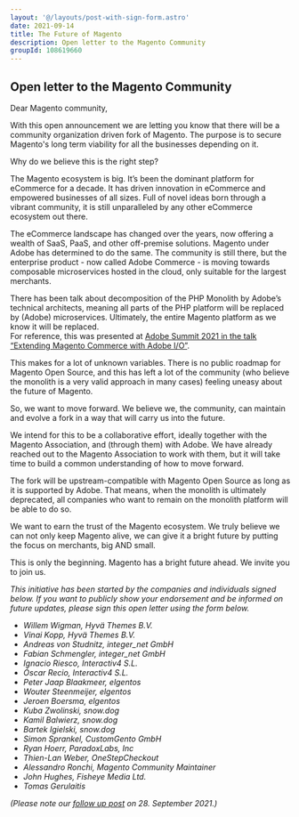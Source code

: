 ```yaml
---
layout: '@/layouts/post-with-sign-form.astro'
date: 2021-09-14
title: The Future of Magento
description: Open letter to the Magento Community
groupId: 108619660
---
```

## Open letter to the Magento Community

Dear Magento community,

With this open announcement we are letting you know that there will be a community organization driven fork of Magento. The purpose is to secure Magento's long term viability for all the businesses depending on it.

Why do we believe this is the right step?

The Magento ecosystem is big. It’s been the dominant platform for eCommerce for a decade. It has driven innovation in eCommerce and empowered businesses of all sizes. Full of novel ideas born through a vibrant community, it is still unparalleled by any other eCommerce ecosystem out there.

The eCommerce landscape has changed over the years, now offering a wealth of SaaS, PaaS, and other off-premise solutions. Magento under Adobe has determined to do the same. The community is still there, but the enterprise product - now called Adobe Commerce - is moving towards composable microservices hosted in the cloud, only suitable for the largest merchants.

There has been talk about decomposition of the PHP Monolith by Adobe’s technical architects, meaning all parts of the PHP platform will be replaced by (Adobe) microservices. Ultimately, the entire Magento platform as we know it will be replaced.  
For reference, this was presented at [Adobe Summit 2021 in the talk “Extending Magento Commerce with Adobe I/O”](https://business.adobe.com/summit/2021/sessions/extending-magento-commerce-with-adobe-io-s604.html).

This makes for a lot of unknown variables. There is no public roadmap for Magento Open Source, and this has left a lot of the community (who believe the monolith is a very valid approach in many cases) feeling uneasy about the future of Magento.

So, we want to move forward. We believe we, the community, can maintain and evolve a fork in a way that will carry us into the future.

We intend for this to be a collaborative effort, ideally together with the Magento Association, and (through them) with Adobe. We have already reached out to the Magento Association to work with them, but it will take time to build a common understanding of how to move forward.

The fork will be upstream-compatible with Magento Open Source as long as it is supported by Adobe. That means, when the monolith is ultimately deprecated, all companies who want to remain on the monolith platform will be able to do so.

We want to earn the trust of the Magento ecosystem. We truly believe we can not only keep Magento alive, we can give it a bright future by putting the focus on merchants, big AND small.

This is only the beginning. Magento has a bright future ahead. We invite you to join us.


*This initiative has been started by the companies and individuals signed below. If you want to publicly show your endorsement and be informed on future updates, please sign this open letter using the form below.*



 * *Willem Wigman,  Hyvä Themes B.V.*
 * *Vinai Kopp,  Hyvä Themes B.V.*
 * *Andreas von Studnitz,  integer_net GmbH*
 * *Fabian Schmengler,  integer_net GmbH*
 * *Ignacio Riesco,  Interactiv4 S.L.*
 * *Óscar Recio,  Interactiv4 S.L.*
 * *Peter Jaap Blaakmeer,  elgentos*
 * *Wouter Steenmeijer,  elgentos*
 * *Jeroen Boersma,  elgentos*
 * *Kuba Zwolinski,  snow.dog*
 * *Kamil Balwierz,  snow.dog*
 * *Bartek Igielski,  snow.dog*
 * *Simon Sprankel,  CustomGento GmbH*
 * *Ryan Hoerr,  ParadoxLabs, Inc*
 * *Thien-Lan Weber, OneStepCheckout*
 * *Alessandro Ronchi,  Magento Community Maintainer*
 * *John Hughes, Fisheye Media Ltd.*
 * *Tomas Gerulaitis*

*(Please note our [follow up post](https://www.mage-os.community/blog/introducing-mage-os) on 28. September 2021.)*